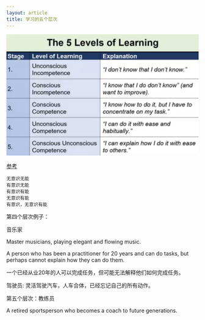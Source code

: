 ```yaml
---
layout: article
title: 学习的五个层次
---
```


![](/images/level-of-learning.jpg)


[参考](https://helpfulprofessor.com/stages-of-learning/)


```
无意识无能
有意识无能
有意识有能
无意识有能
有意识，无意识有能
```

第四个层次例子：

音乐家

Master musicians, playing elegant and flowing music.


A person who has been a practitioner for 20 years and can do tasks, but perhaps cannot explain how they can do them.

一个已经从业20年的人可以完成任务，但可能无法解释他们如何完成任务。


驾驶员: 灵活驾驶汽车，人车合体，已经忘记自己的所有动作。


第五个层次：教练员

A retired sportsperson who becomes a coach to future generations.

